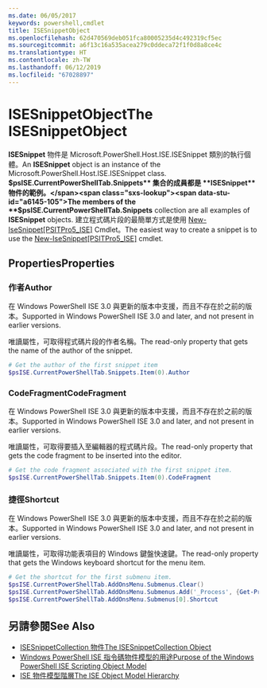 ```yaml
---
ms.date: 06/05/2017
keywords: powershell,cmdlet
title: ISESnippetObject
ms.openlocfilehash: 62d470569deb051fca80005235d4c492319cf5ec
ms.sourcegitcommit: a6f13c16a535acea279c0ddeca72f1f0d8a8ce4c
ms.translationtype: HT
ms.contentlocale: zh-TW
ms.lasthandoff: 06/12/2019
ms.locfileid: "67028897"
---
```

# <a name="the-isesnippetobject"></a><span data-ttu-id="a6145-103">ISESnippetObject</span><span class="sxs-lookup"><span data-stu-id="a6145-103">The ISESnippetObject</span></span>

<span data-ttu-id="a6145-104">**ISESnippet** 物件是 Microsoft.PowerShell.Host.ISE.ISESnippet 類別的執行個體。</span><span class="sxs-lookup"><span data-stu-id="a6145-104">An **ISESnippet** object is an instance of the Microsoft.PowerShell.Host.ISE.ISESnippet class.</span></span> <span data-ttu-id="a6145-105">**$psISE.CurrentPowerShellTab.Snippets** 集合的成員都是 **ISESnippet** 物件的範例。</span><span class="sxs-lookup"><span data-stu-id="a6145-105">The members of the **$psISE.CurrentPowerShellTab.Snippets** collection are all examples of **ISESnippet** objects.</span></span> <span data-ttu-id="a6145-106">建立程式碼片段的最簡單方式是使用 [New-IseSnippet&#91;PSITPro5_ISE&#93;](https://technet.microsoft.com/library/0a6339a3-2683-4a8e-8929-90ad9a95c3e0) Cmdlet。</span><span class="sxs-lookup"><span data-stu-id="a6145-106">The easiest way to create a snippet is to use the [New-IseSnippet&#91;PSITPro5_ISE&#93;](https://technet.microsoft.com/library/0a6339a3-2683-4a8e-8929-90ad9a95c3e0) cmdlet.</span></span>

## <a name="properties"></a><span data-ttu-id="a6145-107">Properties</span><span class="sxs-lookup"><span data-stu-id="a6145-107">Properties</span></span>

### <a name="author"></a><span data-ttu-id="a6145-108">作者</span><span class="sxs-lookup"><span data-stu-id="a6145-108">Author</span></span>

<span data-ttu-id="a6145-109">在 Windows PowerShell ISE 3.0 與更新的版本中支援，而且不存在於之前的版本。</span><span class="sxs-lookup"><span data-stu-id="a6145-109">Supported in Windows PowerShell ISE 3.0 and later, and not present in earlier versions.</span></span>

<span data-ttu-id="a6145-110">唯讀屬性，可取得程式碼片段的作者名稱。</span><span class="sxs-lookup"><span data-stu-id="a6145-110">The read-only property that gets the name of the author of the snippet.</span></span>

```powershell
# Get the author of the first snippet item
$psISE.CurrentPowerShellTab.Snippets.Item(0).Author
```

### <a name="codefragment"></a><span data-ttu-id="a6145-111">CodeFragment</span><span class="sxs-lookup"><span data-stu-id="a6145-111">CodeFragment</span></span>

<span data-ttu-id="a6145-112">在 Windows PowerShell ISE 3.0 與更新的版本中支援，而且不存在於之前的版本。</span><span class="sxs-lookup"><span data-stu-id="a6145-112">Supported in Windows PowerShell ISE 3.0 and later, and not present in earlier versions.</span></span>

<span data-ttu-id="a6145-113">唯讀屬性，可取得要插入至編輯器的程式碼片段。</span><span class="sxs-lookup"><span data-stu-id="a6145-113">The read-only property that gets the code fragment to be inserted into the editor.</span></span>

```powershell
# Get the code fragment associated with the first snippet item.
$psISE.CurrentPowerShellTab.Snippets.Item(0).CodeFragment
```

### <a name="shortcut"></a><span data-ttu-id="a6145-114">捷徑</span><span class="sxs-lookup"><span data-stu-id="a6145-114">Shortcut</span></span>

<span data-ttu-id="a6145-115">在 Windows PowerShell ISE 3.0 與更新的版本中支援，而且不存在於之前的版本。</span><span class="sxs-lookup"><span data-stu-id="a6145-115">Supported in Windows PowerShell ISE 3.0 and later, and not present in earlier versions.</span></span>

<span data-ttu-id="a6145-116">唯讀屬性，可取得功能表項目的 Windows 鍵盤快速鍵。</span><span class="sxs-lookup"><span data-stu-id="a6145-116">The read-only property that gets the Windows keyboard shortcut for the menu item.</span></span>

```powershell
# Get the shortcut for the first submenu item.
$psISE.CurrentPowerShellTab.AddOnsMenu.Submenus.Clear()
$psISE.CurrentPowerShellTab.AddOnsMenu.Submenus.Add('_Process', {Get-Process}, 'Alt+P')
$psISE.CurrentPowerShellTab.AddOnsMenu.Submenus[0].Shortcut
```

## <a name="see-also"></a><span data-ttu-id="a6145-117">另請參閱</span><span class="sxs-lookup"><span data-stu-id="a6145-117">See Also</span></span>

- [<span data-ttu-id="a6145-118">ISESnippetCollection 物件</span><span class="sxs-lookup"><span data-stu-id="a6145-118">The ISESnippetCollection Object</span></span>](The-ISESnippetCollection-Object.md)
- [<span data-ttu-id="a6145-119">Windows PowerShell ISE 指令碼物件模型的用途</span><span class="sxs-lookup"><span data-stu-id="a6145-119">Purpose of the Windows PowerShell ISE Scripting Object Model</span></span>](purpose-of-the-windows-powershell-ise-scripting-object-model.md)
- [<span data-ttu-id="a6145-120">ISE 物件模型階層</span><span class="sxs-lookup"><span data-stu-id="a6145-120">The ISE Object Model Hierarchy</span></span>](The-ISE-Object-Model-Hierarchy.md)
